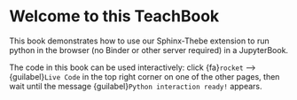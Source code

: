 # Welcome to this TeachBook

This book demonstrates how to use our Sphinx-Thebe extension to run python in the browser (no Binder or other server required) in a JupyterBook.

The code in this book can be used interactively: click {fa}`rocket` --> {guilabel}`Live Code` in the top right corner on one of the other pages, then wait until the message {guilabel}`Python interaction ready!` appears.